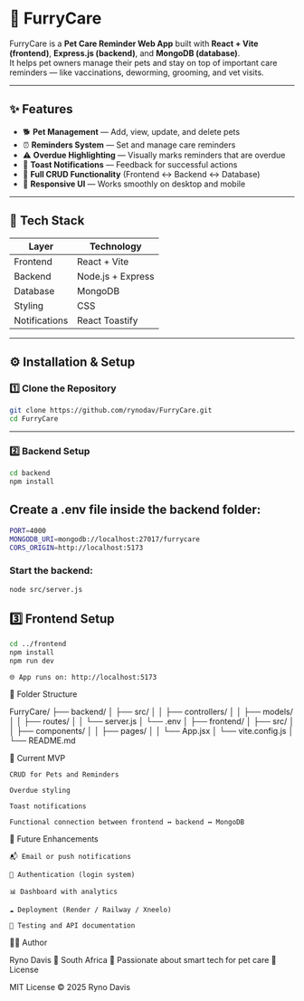 # 🐾 FurryCare

FurryCare is a **Pet Care Reminder Web App** built with **React + Vite (frontend)**, **Express.js (backend)**, and **MongoDB (database)**.  
It helps pet owners manage their pets and stay on top of important care reminders — like vaccinations, deworming, grooming, and vet visits.

---

## ✨ Features
- 🐕 **Pet Management** — Add, view, update, and delete pets  
- ⏰ **Reminders System** — Set and manage care reminders  
- ⚠️ **Overdue Highlighting** — Visually marks reminders that are overdue  
- 🔔 **Toast Notifications** — Feedback for successful actions  
- 💾 **Full CRUD Functionality** (Frontend ↔ Backend ↔ Database)  
- 📱 **Responsive UI** — Works smoothly on desktop and mobile  

---

## 🧰 Tech Stack

| Layer | Technology |
|-------|-------------|
| Frontend | React + Vite |
| Backend | Node.js + Express |
| Database | MongoDB |
| Styling | CSS |
| Notifications | React Toastify |

---

## ⚙️ Installation & Setup

### 1️⃣ Clone the Repository
```bash
git clone https://github.com/rynodav/FurryCare.git
cd FurryCare
```
--- 

### 2️⃣ Backend Setup
```bash 
cd backend
npm install 
```
## Create a .env file inside the backend folder:
```bash 
PORT=4000
MONGODB_URI=mongodb://localhost:27017/furrycare
CORS_ORIGIN=http://localhost:5173
```
### Start the backend:
```bash
node src/server.js
```

## 3️⃣ Frontend Setup
```bash
cd ../frontend
npm install
npm run dev
```
    🌐 App runs on: http://localhost:5173

📁 Folder Structure

FurryCare/
├── backend/
│   ├── src/
│   │   ├── controllers/
│   │   ├── models/
│   │   ├── routes/
│   │   └── server.js
│   └── .env
│
├── frontend/
│   ├── src/
│   │   ├── components/
│   │   ├── pages/
│   │   └── App.jsx
│   └── vite.config.js
│
└── README.md

🧩 Current MVP

    CRUD for Pets and Reminders

    Overdue styling

    Toast notifications

    Functional connection between frontend ↔ backend ↔ MongoDB

🚀 Future Enhancements

    📬 Email or push notifications

    🔐 Authentication (login system)

    📊 Dashboard with analytics

    ☁️ Deployment (Render / Railway / Xneelo)

    🧪 Testing and API documentation

👨‍💻 Author

Ryno Davis
📍 South Africa
🐾 Passionate about smart tech for pet care
📄 License

MIT License © 2025 Ryno Davis